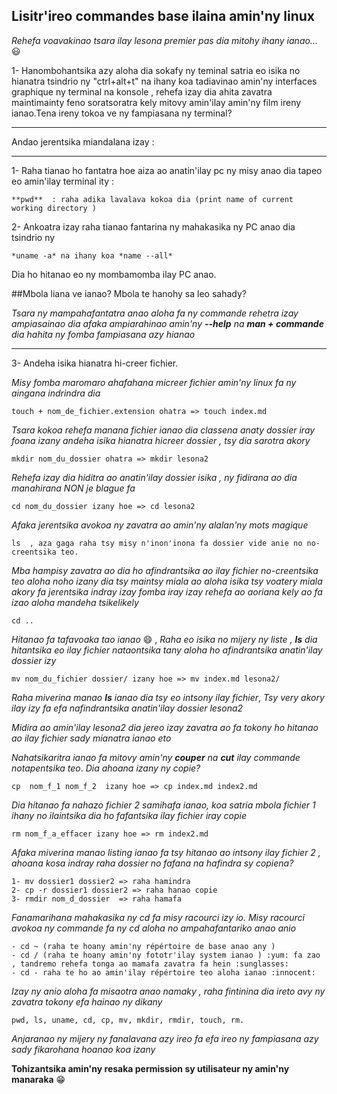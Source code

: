 ## Lisitr'ireo commandes base ilaina amin'ny linux

 *Rehefa voavakinao tsara ilay lesona premier pas dia mitohy ihany ianao...* :smiley:

1- Hanombohantsika azy aloha dia sokafy ny teminal satria eo isika no hianatra 
tsindrio ny "ctrl+alt+t" na ihany koa tadiavinao amin'ny interfaces graphique ny terminal na konsole , rehefa izay dia ahita zavatra maintimainty feno soratsoratra kely mitovy amin'ilay amin'ny film ireny ianao.Tena ireny tokoa ve ny fampiasana ny terminal?
___
Andao jerentsika miandalana izay : 
___

1- Raha tianao ho fantatra hoe aiza ao anatin'ilay pc ny misy anao dia tapeo eo amin'ilay terminal ity : 

    **pwd**  : raha adika lavalava kokoa dia (print name of current working directory ) 

2- Ankoatra izay raha tianao fantarina ny mahakasika ny PC anao dia tsindrio ny 

    *uname -a* na ihany koa *name --all* 
Dia ho hitanao eo ny mombamomba ilay PC anao.

##Mbola liana ve ianao? Mbola te hanohy sa leo sahady?

*Tsara ny mampahafantatra anao aloha fa ny commande rehetra izay ampiasainao dia afaka ampiarahinao amin'ny 
**--help** na **man + commande** dia hahita ny fomba fampiasana azy hianao*
___
3- Andeha isika hianatra hi-creer fichier.

*Misy fomba maromaro ahafahana micreer fichier amin'ny linux fa ny aingana indrindra dia*

    touch + nom_de_fichier.extension ohatra => touch index.md
    
*Tsara kokoa rehefa manana fichier ianao dia classena anaty dossier iray foana izany andeha isika hianatra 
hicreer dossier , tsy dia sarotra akory*

    mkdir nom_du_dossier ohatra => mkdir lesona2
    
*Rehefa izay dia hiditra ao anatin'ilay dossier isika , ny fidirana ao dia manahirana NON je blague fa*

    cd nom_du_dossier izany hoe => cd lesona2
    
*Afaka jerentsika avokoa ny zavatra ao amin'ny alalan'ny mots magique*

    ls  , aza gaga raha tsy misy n'inon'inona fa dossier vide anie no no-creentsika teo.
    
*Mba hampisy zavatra ao dia ho afindrantsika ao ilay fichier no-creentsika teo aloha noho izany dia tsy maintsy miala ao aloha isika
tsy voatery miala akory fa jerentsika indray izay fomba iray izay rehefa ao aoriana kely ao fa izao aloha mandeha tsikelikely*

    cd ..
    
*Hitanao fa tafavoaka tao ianao* :smile: , *Raha eo isika no mijery ny liste , **ls** dia hitantsika eo ilay fichier nataontsika tany aloha
ho afindrantsika anatin'ilay dossier izy*

    mv nom_du_fichier dossier/ izany hoe => mv index.md lesona2/
    
*Raha miverina manao **ls** ianao dia tsy eo intsony ilay fichier*, *Tsy very akory ilay izy fa efa nafindrantsika
anatin'ilay dossier lesona2*

*Midira ao amin'ilay lesona2 dia jereo izay zavatra ao fa tokony ho hitanao ao ilay fichier sady mianatra ianao eto*

*Nahatsikaritra ianao fa mitovy amin'ny **couper** na **cut** ilay commande notapentsika teo*. *Dia ahoana izany ny copie?*

    cp  nom_f_1 nom_f_2  izany hoe => cp index.md index2.md 

*Dia hitanao fa nahazo fichier 2 samihafa ianao, koa satria mbola fichier 1 ihany no ilaintsika dia ho fafantsika
ilay fichier iray copie*

    rm nom_f_a_effacer izany hoe => rm index2.md
    
*Afaka miverina manao listing ianao fa tsy hitanao ao intsony ilay fichier 2 , ahoana kosa indray raha dossier no fafana na hafindra sy copiena?*

    1- mv dossier1 dossier2 => raha hamindra
    2- cp -r dossier1 dossier2 => raha hanao copie
    3- rmdir nom_d_dossier  => raha hamafa
    
*Fanamarihana mahakasika ny cd fa misy racourci izy io. Misy racourci avokoa ny commande fa ny cd aloha no
ampahafantariko anao anio*

    - cd ~ (raha te hoany amin'ny répértoire de base anao any )
    - cd / (raha te hoany amin'ny fototr'ilay system ianao ) :yum: fa zao , tandremo rehefa tonga ao mamafa zavatra fa hein :sunglasses:
    - cd - raha te ho ao amin'ilay répértoire teo aloha ianao :innocent: 


*Izay ny anio aloha fa misaotra anao namaky , raha fintinina dia ireto avy ny zavatra tokony efa hainao ny dikany*

    pwd, ls, uname, cd, cp, mv, mkdir, rmdir, touch, rm.
    
*Anjaranao ny mijery ny fanalavana azy ireo fa efa ireo ny fampiasana azy sady fikarohana hoanao koa izany* 

**Tohizantsika amin'ny resaka permission sy utilisateur ny amin'ny manaraka** :grin: 




